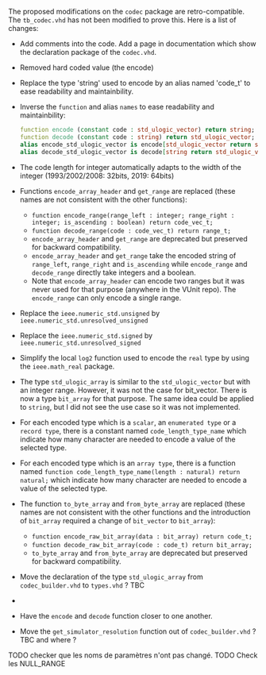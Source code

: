 The proposed modifications on the `codec` package are retro-compatible. The `tb_codec.vhd` has not been modified to prove this.
Here is a list of changes:

 + Add comments into the code. Add a page in documentation which show the declaration package of the `codec.vhd`.
 + Removed hard coded value (the encode)
 + Replace the type 'string' used to encode by an alias named 'code_t' to ease readability and maintainbility.
 + Inverse the `function` and alias `names` to ease readability and maintainbility:
   ```vhdl
   function encode (constant code : std_ulogic_vector) return string;
   function decode (constant code : string) return std_ulogic_vector;
   alias encode_std_ulogic_vector is encode[std_ulogic_vector return string];
   alias decode_std_ulogic_vector is decode[string return std_ulogic_vector];
   ```
 + The code length for integer automatically adapts to the width of the integer (1993/2002/2008: 32bits, 2019: 64bits)
 + Functions `encode_array_header` and `get_range` are replaced (these names are not consistent with the other functions):
   - `function encode_range(range_left : integer; range_right : integer; is_ascending : boolean) return code_vec_t;`
   - `function decode_range(code : code_vec_t) return range_t;`
   - `encode_array_header` and `get_range` are deprecated but preserved for backward compatibility.
   - `encode_array_header` and `get_range` take the encoded string of `range_left`, `range_right` and `is_ascending` while `encode_range` and `decode_range` directly take integers and a boolean.
   - Note that `encode_array_header` can encode two ranges but it was never used for that purpose (anywhere in the VUnit repo). The `encode_range` can only encode a single range.
 + Replace the `ieee.numeric_std.unsigned` by `ieee.numeric_std.unresolved_unsigned`
 + Replace the `ieee.numeric_std.signed` by `ieee.numeric_std.unresolved_signed`
 + Simplify the local `log2` function used to encode the  `real` type by using the `ieee.math_real` package.
 + The type `std_ulogic_array` is similar to the `std_ulogic_vector` but with an integer range. However, it was not the case for bit_vector. There is now a type `bit_array` for that purpose.
   The same idea could be applied to `string`, but I did not see the use case so it was not implemented.
 + For each encoded type which is a `scalar`, an `enumerated type` or a `record type`, there is a constant named `code_length_type_name` which indicate how many character are needed to encode a value of the selected type.
 + For each encoded type which is an `array type`, there is a function named `function code_length_type_name(length : natural) return natural;` which indicate how many character are needed to encode a value of the selected type.
 + The function `to_byte_array` and `from_byte_array` are replaced (these names are not consistent with the other functions and the introduction of `bit_array` required a change of `bit_vector` to `bit_array`):
   - `function encode_raw_bit_array(data : bit_array) return code_t;`
   - `function decode_raw_bit_array(code : code_t) return bit_array;`
   - `to_byte_array` and `from_byte_array` are deprecated but preserved for backward compatibility.


 + Move the declaration of the type `std_ulogic_array` from `codec_builder.vhd` to `types.vhd` ? TBC
 +
 + Have the `encode` and `decode` function closer to one another.
 + Move the `get_simulator_resolution` function out of `codec_builder.vhd` ? TBC and where ?


TODO checker que les noms de paramètres n'ont pas changé.
TODO Check les NULL_RANGE
